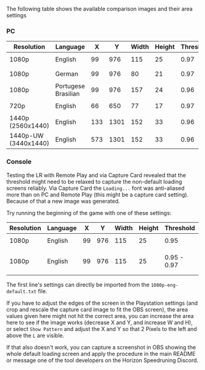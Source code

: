 The following table shows the available comparison images and their area settings

### PC

| Resolution | Language | X | Y | Width | Height | Threshold | Filename |
|---|---|---|---|---|---|---|---|
| 1080p | English | 99 | 976 | 115 | 25 | 0.97 | `img-1080p.png` |
| 1080p | German | 99 | 976 | 80 | 21 | 0.97 | `img-1080p-german.png` |
| 1080p | Portugese Brasilian | 99 | 976 | 157 | 24 | 0.96 | `img-1080p-pt-br.png` |
| 720p | English | 66 | 650 | 77 | 17 | 0.97 | `img-720p.png` |
| 1440p<br/>(2560x1440) | English | 133 | 1301 | 152 | 33 | 0.96 | `img-1440p.png` |
| 1440p-UW<br/>(3440x1440) | English | 573 | 1301 | 152 | 33 | 0.96 | `img-1440p.png` |

### Console

Testing the LR with Remote Play and via Capture Card revealed that the threshold might need to be relaxed to capture the non-default loading screens reliably. Via Capture Card the `Loading...` font was anti-aliased more than on PC and Remote Play (this might be a capture card setting). Because of that a new image was generated.

Try running the beginning of the game with one of these settings:

| Resolution | Language | X | Y | Width | Height | Threshold | Filename |
|---|---|---|---|---|---|---|---|
| 1080p | English | 99 | 976 | 115 | 25 | 0.95 | `img-1080p.png` |
| 1080p | English | 99 | 976 | 115 | 25 | 0.95 - 0.97 | `img-1080p-capture-card.png` |

The first line's settings can directly be imported from the `1080p-eng-default.txt` file.

If you have to adjust the edges of the screen in the Playstation settings (and crop and rescale the capture card image to fit the OBS screen), the area values given here might not hit the correct area, you can increase the area here to see if the image works (decrease X and Y, and increase W and H), or select `Show Pattern` and adjust the X and Y so that 2 Pixels to the left and above the `L` are visible.

If that also doesn't work, you can capture a screenshot in OBS showing the whole default loading screen and apply the procedure in the main README or message one of the tool developers on the Horizon Speedruning Discord.
